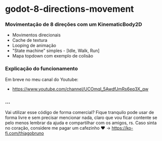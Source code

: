 # godot-8-directions-movement


### Movimentação de 8 direções com um KinematicBody2D
- Movimentos direcionais
- Cache de textura
- Looping de animação
- "State machine" simples - [Idle, Walk, Run]
- Mapa topdown com exemplo de colisão


### Explicação do funcionamento
Em breve no meu canal do Youtube: 
- https://www.youtube.com/channel/UCOmqI_5AwdfJmRs6eq3X_qw


### ...
Vai utilizar esse código de forma comercial? Fique tranquilo pode usar de forma livre e sem precisar mencionar nada, claro que vou ficar contente se pelo menos lembrar da ajuda e compartilhar com os amigos, rs. Caso sinta no coração, considere me pagar um cafezinho :heart: -> https://ko-fi.com/thiagobruno
